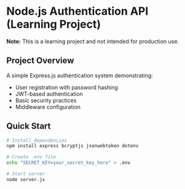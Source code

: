 # Node.js Authentication API (Learning Project)

**Note:** This is a learning project and not intended for production use.

## Project Overview
A simple Express.js authentication system demonstrating:
- User registration with password hashing
- JWT-based authentication
- Basic security practices
- Middleware configuration

## Quick Start
```bash
# Install dependencies
npm install express bcryptjs jsonwebtoken dotenv

# Create .env file
echo "SECRET_KEY=your_secret_key_here" > .env

# Start server
node server.js
